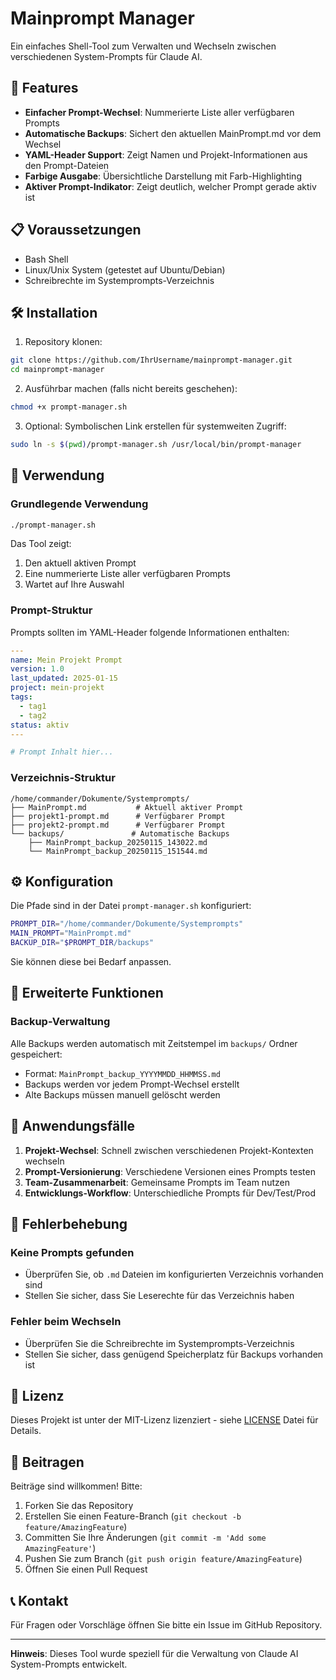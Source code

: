 # Mainprompt Manager

Ein einfaches Shell-Tool zum Verwalten und Wechseln zwischen verschiedenen System-Prompts für Claude AI.

## 🚀 Features

- **Einfacher Prompt-Wechsel**: Nummerierte Liste aller verfügbaren Prompts
- **Automatische Backups**: Sichert den aktuellen MainPrompt.md vor dem Wechsel
- **YAML-Header Support**: Zeigt Namen und Projekt-Informationen aus den Prompt-Dateien
- **Farbige Ausgabe**: Übersichtliche Darstellung mit Farb-Highlighting
- **Aktiver Prompt-Indikator**: Zeigt deutlich, welcher Prompt gerade aktiv ist

## 📋 Voraussetzungen

- Bash Shell
- Linux/Unix System (getestet auf Ubuntu/Debian)
- Schreibrechte im Systemprompts-Verzeichnis

## 🛠️ Installation

1. Repository klonen:
```bash
git clone https://github.com/IhrUsername/mainprompt-manager.git
cd mainprompt-manager
```

2. Ausführbar machen (falls nicht bereits geschehen):
```bash
chmod +x prompt-manager.sh
```

3. Optional: Symbolischen Link erstellen für systemweiten Zugriff:
```bash
sudo ln -s $(pwd)/prompt-manager.sh /usr/local/bin/prompt-manager
```

## 📖 Verwendung

### Grundlegende Verwendung

```bash
./prompt-manager.sh
```

Das Tool zeigt:
1. Den aktuell aktiven Prompt
2. Eine nummerierte Liste aller verfügbaren Prompts
3. Wartet auf Ihre Auswahl

### Prompt-Struktur

Prompts sollten im YAML-Header folgende Informationen enthalten:

```yaml
---
name: Mein Projekt Prompt
version: 1.0
last_updated: 2025-01-15
project: mein-projekt
tags:
  - tag1
  - tag2
status: aktiv
---

# Prompt Inhalt hier...
```

### Verzeichnis-Struktur

```
/home/commander/Dokumente/Systemprompts/
├── MainPrompt.md           # Aktuell aktiver Prompt
├── projekt1-prompt.md      # Verfügbarer Prompt
├── projekt2-prompt.md      # Verfügbarer Prompt
└── backups/               # Automatische Backups
    ├── MainPrompt_backup_20250115_143022.md
    └── MainPrompt_backup_20250115_151544.md
```

## ⚙️ Konfiguration

Die Pfade sind in der Datei `prompt-manager.sh` konfiguriert:

```bash
PROMPT_DIR="/home/commander/Dokumente/Systemprompts"
MAIN_PROMPT="MainPrompt.md"
BACKUP_DIR="$PROMPT_DIR/backups"
```

Sie können diese bei Bedarf anpassen.

## 🔧 Erweiterte Funktionen

### Backup-Verwaltung

Alle Backups werden automatisch mit Zeitstempel im `backups/` Ordner gespeichert:
- Format: `MainPrompt_backup_YYYYMMDD_HHMMSS.md`
- Backups werden vor jedem Prompt-Wechsel erstellt
- Alte Backups müssen manuell gelöscht werden

## 🎯 Anwendungsfälle

1. **Projekt-Wechsel**: Schnell zwischen verschiedenen Projekt-Kontexten wechseln
2. **Prompt-Versionierung**: Verschiedene Versionen eines Prompts testen
3. **Team-Zusammenarbeit**: Gemeinsame Prompts im Team nutzen
4. **Entwicklungs-Workflow**: Unterschiedliche Prompts für Dev/Test/Prod

## 🐛 Fehlerbehebung

### Keine Prompts gefunden
- Überprüfen Sie, ob `.md` Dateien im konfigurierten Verzeichnis vorhanden sind
- Stellen Sie sicher, dass Sie Leserechte für das Verzeichnis haben

### Fehler beim Wechseln
- Überprüfen Sie die Schreibrechte im Systemprompts-Verzeichnis
- Stellen Sie sicher, dass genügend Speicherplatz für Backups vorhanden ist

## 📝 Lizenz

Dieses Projekt ist unter der MIT-Lizenz lizenziert - siehe [LICENSE](LICENSE) Datei für Details.

## 🤝 Beitragen

Beiträge sind willkommen! Bitte:

1. Forken Sie das Repository
2. Erstellen Sie einen Feature-Branch (`git checkout -b feature/AmazingFeature`)
3. Committen Sie Ihre Änderungen (`git commit -m 'Add some AmazingFeature'`)
4. Pushen Sie zum Branch (`git push origin feature/AmazingFeature`)
5. Öffnen Sie einen Pull Request

## 📞 Kontakt

Für Fragen oder Vorschläge öffnen Sie bitte ein Issue im GitHub Repository.

---

**Hinweis**: Dieses Tool wurde speziell für die Verwaltung von Claude AI System-Prompts entwickelt.